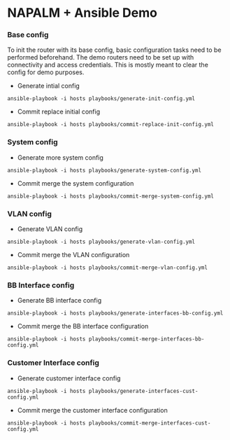 # NAPALM + Ansible Demo

### Base config

To init the router with its base config, basic configuration tasks need to be performed beforehand. The demo routers need to be set up with connectivity and access credentials. This is mostly meant to clear the config for demo purposes.

* Generate intial config
```
ansible-playbook -i hosts playbooks/generate-init-config.yml
```

* Commit replace initial config
```
ansible-playbook -i hosts playbooks/commit-replace-init-config.yml
```

### System config

* Generate more system config
```
ansible-playbook -i hosts playbooks/generate-system-config.yml
```

* Commit merge the system configuration
```
ansible-playbook -i hosts playbooks/commit-merge-system-config.yml
```

### VLAN config

* Generate VLAN config
```
ansible-playbook -i hosts playbooks/generate-vlan-config.yml
```

* Commit merge the VLAN configuration
```
ansible-playbook -i hosts playbooks/commit-merge-vlan-config.yml
```

### BB Interface config

* Generate BB interface config
```
ansible-playbook -i hosts playbooks/generate-interfaces-bb-config.yml
```

* Commit merge the BB interface configuration
```
ansible-playbook -i hosts playbooks/commit-merge-interfaces-bb-config.yml
```

### Customer Interface config

* Generate customer interface config
```
ansible-playbook -i hosts playbooks/generate-interfaces-cust-config.yml
```

* Commit merge the customer interface configuration
```
ansible-playbook -i hosts playbooks/commit-merge-interfaces-cust-config.yml
```
